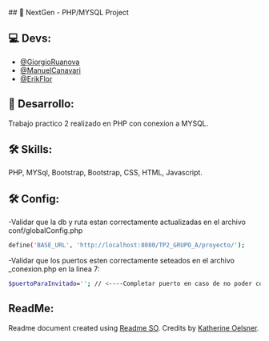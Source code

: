 ﻿﻿## 📃 NextGen - PHP/MYSQL Project

## 💻 Devs:
- [@GiorgioRuanova](https://github.com/gioruanova)
- [@ManuelCanavari](https://github.com/mcanavari43)
- [@ErikFlor](https://github.com/erikfacundo)

## 🚀 Desarrollo:
Trabajo practico 2 realizado en PHP con conexion a MYSQL.

## 🛠 Skills:
PHP, MYSql, Bootstrap, Bootstrap, CSS, HTML, Javascript.


## 🛠 Config:
-Validar que la db y ruta estan correctamente actualizadas en el archivo conf/globalConfig.php
```bash
define('BASE_URL', 'http://localhost:8080/TP2_GRUPO_A/proyecto/');
```
-Validar que los puertos esten correctamente seteados en el archivo _conexion.php en la linea 7:
```bash
$puertoParaInvitado=''; // <----Completar puerto en caso de no poder conectarse
```

## ReadMe:
Readme document created using [Readme SO](https://readme.so/es). Credits by [Katherine Oelsner](https://github.com/octokatherine).
